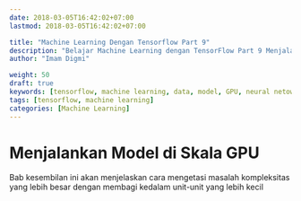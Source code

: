 ```yaml
---
date: 2018-03-05T16:42:02+07:00
lastmod: 2018-03-05T16:42:02+07:00

title: "Machine Learning Dengan Tensorflow Part 9"
description: "Belajar Machine Learning dengan TensorFlow Part 9 Menjalankan Model di Skala GPU"
author: "Imam Digmi"

weight: 50
draft: true
keywords: [tensorflow, machine learning, data, model, GPU, neural netowkrs]
tags: [tensorflow, machine learning]
categories: [Machine Learning]
---
```


# Menjalankan Model di Skala GPU
Bab kesembilan ini akan menjelaskan cara mengetasi masalah kompleksitas yang lebih besar dengan membagi kedalam unit-unit yang lebih kecil